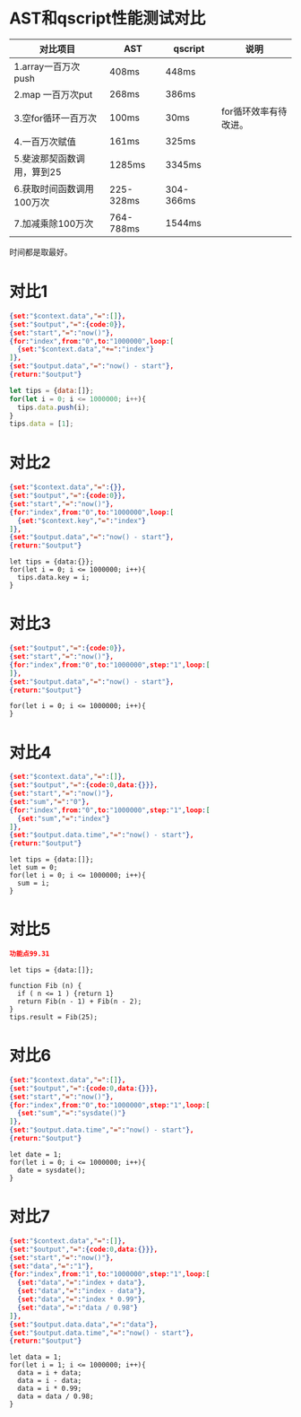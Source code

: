 

# AST和qscript性能测试对比
| 对比项目                  |AST            |qscript        |    说明
| ------                    |------        |------          |-----
| 1.array一百万次push       |408ms          |448ms          |
| 2.map 一百万次put         |268ms          |386ms          |
| 3.空for循环一百万次       |100ms          |30ms           |for循环效率有待改进。
| 4.一百万次赋值            |161ms          |325ms          |
| 5.斐波那契函数调用，算到25 |1285ms         |3345ms         |
| 6.获取时间函数调用100万次  |225-328ms      |304-366ms      |
| 7.加减乘除100万次          |764-788ms      |1544ms         |

时间都是取最好。

# 对比1
```json
{set:"$context.data","=":[]},
{set:"$output","=":{code:0}},
{set:"start","=":"now()"},
{for:"index",from:"0",to:"1000000",loop:[
  {set:"$context.data","+=":"index"}
]},
{set:"$output.data","=":"now() - start"},
{return:"$output"}
```
```javascript 1.8
let tips = {data:[]};
for(let i = 0; i <= 1000000; i++){
  tips.data.push(i);
}
tips.data = [1];
```

# 对比2
```json
{set:"$context.data","=":{}},
{set:"$output","=":{code:0}},
{set:"start","=":"now()"},
{for:"index",from:"0",to:"1000000",loop:[
  {set:"$context.key","=":"index"}
]},
{set:"$output.data","=":"now() - start"},
{return:"$output"}
```
```ecmascript 6
let tips = {data:{}};
for(let i = 0; i <= 1000000; i++){
  tips.data.key = i;
}
```

# 对比3
```json
{set:"$output","=":{code:0}},
{set:"start","=":"now()"},
{for:"index",from:"0",to:"1000000",step:"1",loop:[
]},
{set:"$output.data","=":"now() - start"},
{return:"$output"}
```

```ecmascript 6
for(let i = 0; i <= 1000000; i++){
}
```

# 对比4
```json
{set:"$context.data","=":[]},
{set:"$output","=":{code:0,data:{}}},
{set:"start","=":"now()"},
{set:"sum","=":"0"},
{for:"index",from:"0",to:"1000000",step:"1",loop:[
  {set:"sum","=":"index"}
]},
{set:"$output.data.time","=":"now() - start"},
{return:"$output"}
```

```ecmascript 6
let tips = {data:[]};
let sum = 0;
for(let i = 0; i <= 1000000; i++){
  sum = i;
}
```

# 对比5 
```json
功能点99.31
```

```ecmascript 6
let tips = {data:[]};

function Fib (n) {
  if ( n <= 1 ) {return 1}
  return Fib(n - 1) + Fib(n - 2);
}
tips.result = Fib(25);

```
# 对比6 
```json
{set:"$context.data","=":[]},
{set:"$output","=":{code:0,data:{}}},
{set:"start","=":"now()"},
{for:"index",from:"0",to:"1000000",step:"1",loop:[
  {set:"sum","=":"sysdate()"}
]},
{set:"$output.data.time","=":"now() - start"},
{return:"$output"}
```

```ecmascript 6
let date = 1;
for(let i = 0; i <= 1000000; i++){
  date = sysdate();
}
```
# 对比7
```json
{set:"$context.data","=":[]},
{set:"$output","=":{code:0,data:{}}},
{set:"start","=":"now()"},
{set:"data","=":"1"},
{for:"index",from:"1",to:"1000000",step:"1",loop:[
  {set:"data","=":"index + data"},
  {set:"data","=":"index - data"},
  {set:"data","=":"index * 0.99"},
  {set:"data","=":"data / 0.98"}
]},
{set:"$output.data.data","=":"data"},
{set:"$output.data.time","=":"now() - start"},
{return:"$output"}
```

```ecmascript 6
let data = 1;
for(let i = 1; i <= 1000000; i++){
  data = i + data;
  data = i - data;
  data = i * 0.99;
  data = data / 0.98;
}
```